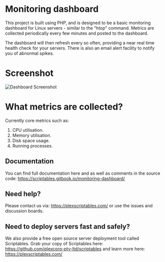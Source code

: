 # Monitoring dashboard

This project is built using PHP, and is designed to be a basic monitoring dashboard for Linux servers - similar to the "htop" command. Metrics are collected periodically every few minutes and posted to the dashboard.

The dashboard will then refresh every so often, providing a near real time health check for your servers. There is also an email alert facility to notify you of abnormal spikes.

# Screenshot
![Dashboard Screenshot](https://3206152400-files.gitbook.io/~/files/v0/b/gitbook-x-prod.appspot.com/o/spaces%2Ffa4i5Bp0bD4kDH6d699P%2Fuploads%2FJqFZzxqTJrlyUJUWoieD%2Fdashboard.png?alt=media&token=cf6a6cfd-c158-4829-a24a-3217bd6c5c18)

# What metrics are collected?

Currently core metrics such as:

 1. CPU utilisation.
 2. Memory utilisation.
 3. Disk space usage.
 4. Running processes.

## Documentation
You can find full documentation here and as well as comments in the source code:
https://scriptables.gitbook.io/monitoring-dashboard/

## Need help?
Please contact us via: https://plexscriptables.com/ or use the issues and discussion boards.

## Need to deploy servers fast and safely?

We also provide a free open source server deployment tool called Scriptables. Grab your copy of Scriptables here: https://github.com/plexcorp-pty-ltd/scriptables and learn more here: https://plexscriptables.com/ 
